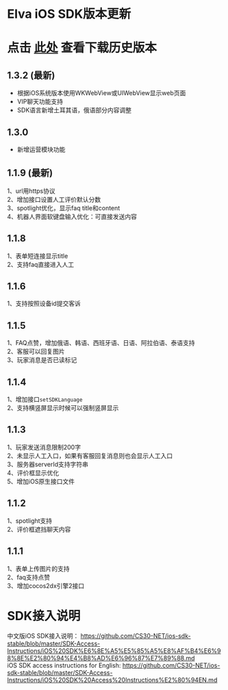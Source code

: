 # Elva iOS SDK版本更新
# 点击 [此处](https://github.com/AI-HELP/cocos-iOS-SDK-stable/releases) 查看下载历史版本

## 1.3.2 (最新)
* 根据iOS系统版本使用WKWebView或UIWebView显示web页面
* VIP聊天功能支持
* SDK语言新增土耳其语，俄语部分内容调整

## 1.3.0 
* 新增运营模块功能

## 1.1.9 (最新)
1、url用https协议<br />
2、增加接口设置人工评价默认分数<br />
3、spotlight优化，显示faq title和content<br />
4、机器人界面软键盘输入优化：可直接发送内容
## 1.1.8
1、表单短连接显示title<br />
2、支持faq直接进入人工
## 1.1.6
1、支持按照设备id提交客诉<br />
## 1.1.5
1、FAQ点赞，增加俄语、韩语、西班牙语、日语、阿拉伯语、泰语支持<br />
2、客服可以回复图片<br />
3、玩家消息是否已读标记
## 1.1.4
1、增加接口`setSDKLanguage`<br />
2、支持横竖屏显示时候可以强制竖屏显示
## 1.1.3
1、玩家发送消息限制200字<br />
2、未显示人工入口，如果有客服回复消息则也会显示人工入口<br />
3、服务器serverId支持字符串<br />
4、评价框显示优化<br />
5、增加iOS原生接口文件
## 1.1.2
1、spotlight支持<br />
2、评价框遮挡聊天内容
## 1.1.1
1、表单上传图片的支持<br />
2、faq支持点赞<br />
3、增加cocos2dx引擎2接口

# SDK接入说明
中文版iOS SDK接入说明： https://github.com/CS30-NET/ios-sdk-stable/blob/master/SDK-Access-Instructions/iOS%20SDK%E6%8E%A5%E5%85%A5%E8%AF%B4%E6%98%8E%E2%80%94%E4%B8%AD%E6%96%87%E7%89%88.md <br />
iOS SDK access instructions for English: https://github.com/CS30-NET/ios-sdk-stable/blob/master/SDK-Access-Instructions/iOS%20SDK%20Access%20Instructions%E2%80%94EN.md
